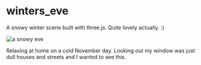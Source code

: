 # winters_eve

A snowy winter scene built with three.js.  Quite lovely actually. :)

![a snowy eve](https://kellycode.github.io/winters_eve/screen_shot.png)

Relaxing at home on a cold November day.  Looking out my window was just dull houses and streets and I wanted to see this.
